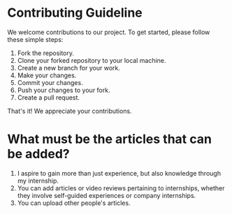 # Contributing Guideline

We welcome contributions to our project. To get started, please follow these simple steps:

1. Fork the repository.
2. Clone your forked repository to your local machine.
3. Create a new branch for your work.
4. Make your changes.
5. Commit your changes.
6. Push your changes to your fork.
7. Create a pull request.

That's it! We appreciate your contributions.

# What must be the articles that can be added?
1. I aspire to gain more than just experience, but also knowledge through my internship.
2. You can add articles or video reviews pertaining to internships, whether they involve self-guided experiences or company internships.
3. You can upload other people's articles.
